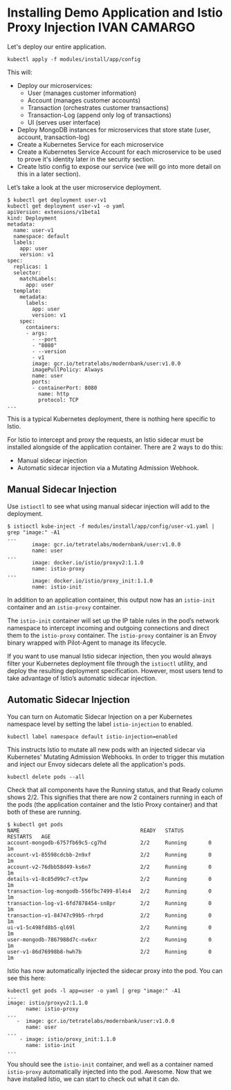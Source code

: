 # Installing Demo Application and Istio Proxy Injection IVAN CAMARGO

Let's deploy our entire application.

```shell
kubectl apply -f modules/install/app/config
```

This will:

- Deploy our microservices:
  - User (manages customer information)
  - Account (manages customer accounts)
  - Transaction (orchestrates customer transactions)
  - Transaction-Log (append only log of transactions)
  - UI (serves user interface)
- Deploy MongoDB instances for microservices that store state (user, account, transaction-log)
- Create a Kubernetes Service for each microservice
- Create a Kubernetes Service Account for each microservice to be used to prove it's identity later in the security section.
- Create Istio config to expose our service (we will go into more detail on this in a later section).

Let’s take a look at the user microservice deployment.

```shell
$ kubectl get deployment user-v1
kubectl get deployment user-v1 -o yaml
apiVersion: extensions/v1beta1
kind: Deployment
metadata:
  name: user-v1
  namespace: default
  labels:
    app: user
    version: v1
spec:
  replicas: 1
  selector:
    matchLabels:
      app: user
  template:
    metadata:
      labels:
        app: user
        version: v1
    spec:
      containers:
      - args:
        - --port
        - "8080"
        - --version
        - v1
        image: gcr.io/tetratelabs/modernbank/user:v1.0.0
        imagePullPolicy: Always
        name: user
        ports:
        - containerPort: 8080
          name: http
          protocol: TCP
...
```

This is a typical Kubernetes deployment, there is nothing here specific to Istio.

For Istio to intercept and proxy the requests, an Istio sidecar must be installed alongside of the application container. There are 2 ways to do this:

- Manual sidecar injection
- Automatic sidecar injection via a Mutating Admission Webhook.

## Manual Sidecar Injection

Use `istioctl` to see what using manual sidecar injection will add to the deployment.

```shell
$ istioctl kube-inject -f modules/install/app/config/user-v1.yaml | grep "image:" -A1
...
        image: gcr.io/tetratelabs/modernbank/user:v1.0.0
        name: user
...
        image: docker.io/istio/proxyv2:1.1.0
        name: istio-proxy
...
        image: docker.io/istio/proxy_init:1.1.0
        name: istio-init
```

In addition to an application container, this output now has an `istio-init` container and an `istio-proxy` container.

The `istio-init` container will set up the IP table rules in the pod’s network namespace to intercept incoming and outgoing connections and direct them to the `istio-proxy` container. The `istio-proxy` container is an Envoy binary wrapped with Pilot-Agent to manage its lifecycle.

If you want to use manual Istio sidecar injection, then you would always filter your Kubernetes deployment file through the `istioctl` utility, and deploy the resulting deployment specification. However, most users tend to take advantage of Istio’s automatic sidecar injection.

## Automatic Sidecar Injection

You can turn on Automatic Sidecar Injection on a per Kubernetes namespace level by setting the label `istio-injection` to enabled.

```shell
kubectl label namespace default istio-injection=enabled
```

This instructs Istio to mutate all new pods with an injected sidecar via Kubernetes' Mutating Admission Webhooks. In order to trigger this mutation and inject our Envoy sidecars delete all the application's pods.

```shell
kubectl delete pods --all
```

Check that all components have the Running status, and that Ready column shows 2/2. This signifies that there are now 2 containers running in each of the pods (the application container and the Istio Proxy container) and that both of these are running.

```shell
$ kubectl get pods
NAME                                       READY   STATUS        RESTARTS   AGE
account-mongodb-6757fb69c5-cg7hd           2/2     Running       0          1m
account-v1-85598cdcbb-2n9xf                2/2     Running       0          1m
account-v2-76dbb58d49-ks6n7                2/2     Running       0          1m
details-v1-8c85d99c7-ct7pw                 2/2     Running       0          1m
transaction-log-mongodb-556fbc7499-8l4s4   2/2     Running       0          1m
transaction-log-v1-6fd7878454-sn8pr        2/2     Running       0          1m
transaction-v1-84747c99b5-rhrpd            2/2     Running       0          1m
ui-v1-5c498fd8b5-ql69l                     2/2     Running       0          1m
user-mongodb-7867988d7c-nv6xr              2/2     Running       0          1m
user-v1-86d76998b8-hwh7b                   2/2     Running       0          1m
```

Istio has now automatically injected the sidecar proxy into the pod. You can see this here:

```shell
kubectl get pods -l app=user -o yaml | grep "image:" -A1
...
image: istio/proxyv2:1.1.0
      name: istio-proxy
...
   -  image: gcr.io/tetratelabs/modernbank/user:v1.0.0
      name: user
...
    - image: istio/proxy_init:1.1.0
      name: istio-init
...
```

You should see the `istio-init` container, and well as a container named `istio-proxy` automatically injected into the pod. Awesome. Now that we have installed Istio, we can start to check out what it can do.
